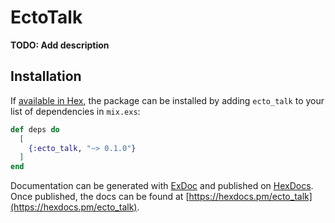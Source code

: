 # EctoTalk

**TODO: Add description**

## Installation

If [available in Hex](https://hex.pm/docs/publish), the package can be installed
by adding `ecto_talk` to your list of dependencies in `mix.exs`:

```elixir
def deps do
  [
    {:ecto_talk, "~> 0.1.0"}
  ]
end
```

Documentation can be generated with [ExDoc](https://github.com/elixir-lang/ex_doc)
and published on [HexDocs](https://hexdocs.pm). Once published, the docs can
be found at [https://hexdocs.pm/ecto_talk](https://hexdocs.pm/ecto_talk).

